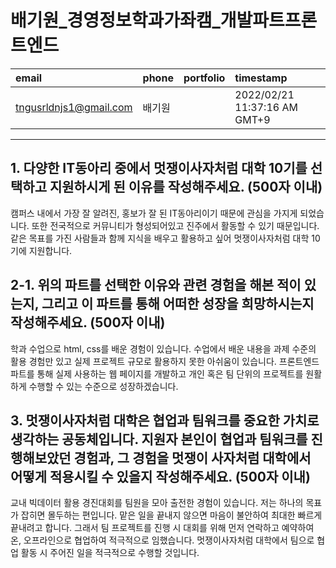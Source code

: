 # 배기원_경영정보학과가좌캠_개발파트프론트엔드

|email|phone|portfolio|timestamp
|:-|:-|:-|:-|
|tngusrldnjs1@gmail.com|배기원||2022/02/21 11:37:16 AM GMT+9|

---
## 1. 다양한 IT동아리 중에서 멋쟁이사자처럼 대학 10기를 선택하고 지원하시게 된 이유를 작성해주세요. (500자 이내)
캠퍼스 내에서 가장 잘 알려진, 홍보가 잘 된 IT동아리이기 때문에 관심을 가지게 되었습니다. 또한 전국적으로 커뮤니티가 형성되어있고 진주에서 활동할 수 있기 때문입니다. 같은 목표를 가진 사람들과 함께 지식을 배우고 활용하고 싶어 멋쟁이사자처럼 대학 10기에 지원합니다.

## 2-1. 위의 파트를 선택한 이유와 관련 경험을 해본 적이 있는지, 그리고 이 파트를 통해 어떠한 성장을 희망하시는지 작성해주세요. (500자 이내)
학과 수업으로 html, css를 배운 경험이 있습니다. 수업에서 배운 내용을 과제 수준의 활용 경험만 있고 실제 프로젝트 규모로 활용하지 못한 아쉬움이 있습니다. 프론트엔드 파트를 통해 실제 사용하는 웹 페이지를 개발하고 개인 혹은 팀 단위의 프로젝트를 원활하게 수행할 수 있는 수준으로 성장하겠습니다. 

## 3. 멋쟁이사자처럼 대학은 협업과 팀워크를 중요한 가치로 생각하는 공동체입니다. 지원자 본인이 협업과 팀워크를 진행해보았던 경험과, 그 경험을 멋쟁이 사자처럼 대학에서 어떻게 적용시킬 수 있을지 작성해주세요. (500자 이내)
교내 빅데이터 활용 경진대회를 팀원을 모아 출전한 경험이 있습니다. 저는 하나의 목표가 잡히면 몰두하는 편입니다. 맡은 일을 끝내지 않으면 마음이 불안하여 최대한 빠르게 끝내려고 합니다. 그래서 팀 프로젝트를 진행 시 대회를 위해 먼저 연락하고 예약하여 온, 오프라인으로 협업하여 적극적으로 임했습니다. 멋쟁이사자처럼 대학에서 팀으로 협업 활동 시 주어진 일을 적극적으로 수행할 것입니다.

